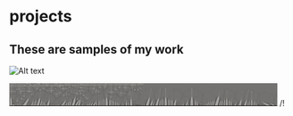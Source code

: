 # projects
## These are samples of my work
![ Alt text](stock_combust_anim.gif) [](stock_combust_anim.gif)

![ Alt text](3D_printing.gif) /! [](3D_printing.gif)


